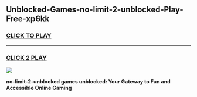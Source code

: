 
## Unblocked-Games-no-limit-2-unblocked-Play-Free-xp6kk
<h3>
<a href="https://premium76.site?title=no-limit-2-unblocked&ref=18A">CLICK TO PLAY</a></h3>
<hr>

<h3>
<a href="https://premium76.site?title=no-limit-2-unblocked&ref=18A">CLICK 2 PLAY</a>
  
</h3>

<a href="https://premium76.site?title=no-limit-2-unblocked&ref=18A"><img src="https://clearcache.store/games.png"></a>


**no-limit-2-unblocked games unblocked: Your Gateway to Fun and Accessible Online Gaming**
